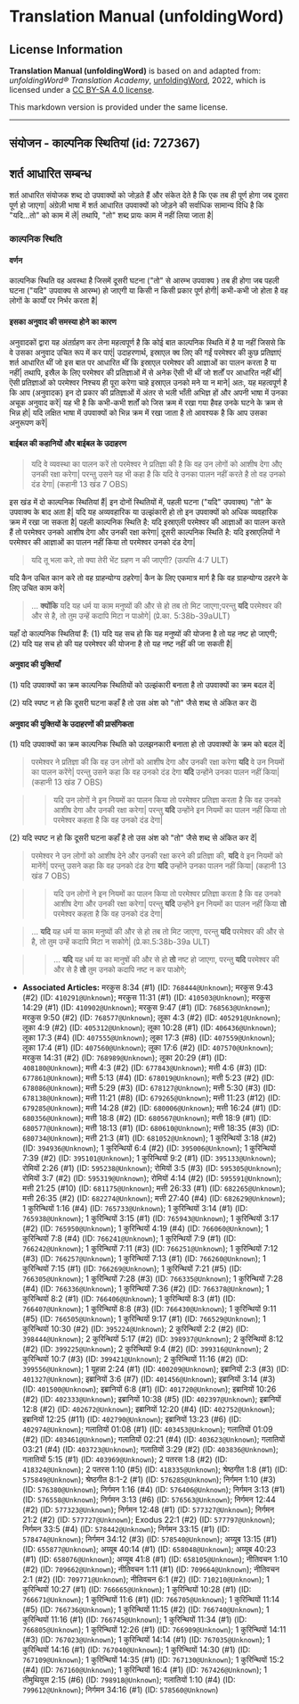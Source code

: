 # Translation Manual (unfoldingWord)

## License Information

**Translation Manual (unfoldingWord)** is based on and adapted from: _unfoldingWord® Translation Academy_, [unfoldingWord](https://unfoldingword.org/utw), 2022, which is licensed under a [CC BY-SA 4.0 license](https://creativecommons.org/licenses/by-sa/4.0/legalcode.en).

This markdown version is provided under the same license.



--------------------------------

## संयोजन - काल्पनिक स्थितियां (id: 727367)

शर्त आधारित सम्बन्ध
-------------------

शर्त आधारित संयोजक शब्द दो उपवाक्यों को जोड़ते हैं और संकेत देते है कि एक तब ही पूर्ण होगा जब दूसरा पूर्ण हो जाएगा\| अंग्रेज़ी भाषा में शर्त आधारित उपवाक्यों को जोड़ने की सर्वाधिक सामान्य विधि है कि "यदि...तो" को काम में लें\| तथापि, "तो" शब्द प्रायः काम में नहीं लिया जाता है\|

### काल्पनिक स्थिति

#### वर्णन

काल्पनिक स्थिति वह अवस्था है जिसमें दूसरी घटना ("तो" से आरम्भ उपवाक्य ) तब ही होगा जब पहली घटना ("यदि" उपवाक्य से आरम्भ) हो जाएगी या किसी न किसी प्रकार पूर्ण होगी\| कभी\-कभी जो होता है वह लोगों के कार्यों पर निर्भर करता है\|

#### इसका अनुवाद की समस्या होने का कारण

अनुवादकों द्वारा यह अंतर्ग्रहण कर लेना महत्वपूर्ण है कि कोई बात काल्पनिक स्थिति में है या नहीं जिससे कि वे उसका अनुवाद उचित रूप में कर पाएं\| उदाहरणार्थ, इस्राएल क्व लिए की गईं परमेश्वर की कुछ प्रतिज्ञाएं शर्त आधारित थीं जो इस बात पर आधारित थीं कि इस्राएल परमेश्वर की आज्ञाओं का पालन करता है या नहीं\| तथापि, इस्रैल के लिए परमेश्वर की प्रतिज्ञाओं में से अनेक ऎसी भी थीं जो शर्तों पर आधारित नहीं थीं\| ऎसी प्रतिज्ञाओं को परमेश्वर निश्चय ही पूरा करेगा चाहे इस्राएल उनको मने या न माने\| अतः, यह महत्वपूर्ण है कि आप (अनुवादक) इन दो प्रकार की प्रतिज्ञाओं में अंतर से भली भाँती अभिज्ञ हों और अपनी भाषा में उनका अचूक अनुवाद करें\| यह भी है कि कभी\-कभी शर्तों को जिस क्रम में रखा गया हैवह उनके घटने के क्रम से भिन्न हो\| यदि लक्षित भाषा में उपवाक्यों को भिन्न क्रम में रखा जाता है तो आवश्यक है कि आप उसका अनुरूपण करें\|

#### बाईबल की कहानियों और बाईबल के उदाहरण

> यदि वे व्यवस्था का पालन करें तो परमेश्वर ने प्रतिज्ञा की है कि वह उन लोगों को आशीष देगा औए उनकी रक्षा करेगा\| परन्तु उसने यह भी कहा है कि यदि वे उनका पालन नहीं करते है तो वह उनको दंड देगा\| (कहानी 13 खंड 7 OBS)

इस खंड में दो काल्पनिक स्थितियां हैं\| इन दोनों स्थितियों में, पहली घटना ("यदि" उपवाक्य) "तो" के उपवाक्य के बाद अता है\| यदि यह अव्यवहारिक या उल्झंकारी हो तो इन उपवाक्यों को अधिक व्यवहारिक क्रम में रखा जा सकता है\| पहली काल्पनिक स्थिति है: यदि इस्राएली परमेश्वर की आज्ञाओं का पालन करते हैं तो परमेश्वर उनको आशीष देगा और उनकी रक्षा करेगा\| दूसरी काल्पनिक स्थिति है: यदि इस्राएलियों ने परमेश्वर की आज्ञाओं का पालन नहीं किया तो परमेश्वर उनको दंड देगा\|

> यदि तू भला करे, तो क्या तेरी भेंट ग्रहण न की जाएगी? (उत्पत्ति 4:7 ULT)

यदि कैन उचित कान करे तो वह ग्राहन्योग्य ठहरेगा\| कैन के लिए एकमात्र मार्ग है कि वह ग्राहन्योग्य ठहरने के लिए उचित काम करे\|

> … **क्योंकि** यदि यह धर्म या काम मनुष्यों की और से हो तब तो मिट जाएगा;परन्तु **यदि** परमेश्वर की और से है, तो तुम उन्हें कदापि मिटा न पाओगे\| (प्रे.का. 5:38b\-39aULT)

यहाँ दो काल्पनिक स्थितियां हैं: (1\) यदि यह सच हो कि यह मनुष्यों की योजना है तो यह नष्ट हो जाएगी; (2\) यदि यह सच हो की यह परमेश्वर की योजना है तो यह नष्ट नहीं की जा सकती है\|

#### अनुवाद की युक्तियाँ

(1\) यदि उपवाक्यों का क्रम काल्पनिक स्थितियों को उल्झंकारी बनाता है तो उपवाक्यों का क्रम बदल दें\|

(2\) यदि स्पष्ट न हो कि दूसरी घटना कहाँ है तो उस अंश को "तो" जैसे शब्द से अंकित कर देंI

#### अनुवाद की युक्तियों के उदाहरणों की प्रासंगिकता

(1\) यदि उपवाक्यों का क्रम काल्पनिक स्थिति को उलझनकारी बनाता हो तो उपवाक्यों के क्रम को बदल दें\|

> परमेश्वर ने प्रतिज्ञा की कि वह उन लोगों को आशीष देगा और उनकी रक्षा करेगा **यदि** वे उन नियमों का पालन करेंगे\| परन्तु उसने कहा कि वह उनको दंड देगा **यदि** उन्होंने उनका पालन नहीं किया\| (कहानी 13 खंड 7 OBS)

> > यदि उन लोगों ने इन नियमों का पालन किया तो परमेश्वर प्रतिज्ञा करता है कि वह उनको आशीष देगा और उनकी रक्षा करेगा\| परन्तु **यदि** उन्होंने इन नियमों का पालन नहीं किया तो परमेश्वर कहता है कि वह उनको दंड देगा\|

(2\) यदि स्पष्ट न हो कि दूसरी घटना कहाँ है तो उस अंश को "तो" जैसे शब्द से अंकित कर दें\|

> परमेश्वर ने उन लोगों को आशीष देने और उनकी रक्षा करने की प्रतिज्ञा की, **यदि** वे इन नियमों को मानेंगे\| परन्तु उसने कहा कि वह उनको दंड देगा **यदि** उन्होंने उनका पालन नहीं किया\| (कहानी 13 खंड 7 OBS)

> > यदि उन लोगों ने इन नियमों का पालन किया तो परमेश्वर प्रतिज्ञा करता है कि वह उनको आशीष देगा और उनकी रक्षा करेगा\| परन्तु **यदि** उन्होंने इन नियमों का पालन नहीं किया **तो** परमेश्वर कहता है कि वह उनको दंड देगा\|

> … **यदि** यह धर्म या काम मनुष्यों की और से हो तब तो मिट जाएगा, परन्तु **यदि** परमेश्वर की और से है, तो तुम उन्हें कदापि मिटा न सकोगे\| (प्रे.का.5:38b\-39a ULT)

> > … **यदि** यह धर्म या का मानुषों की और से हो **तो** नष्ट हो जाएगा, परन्तु **यदि** परमेश्वर की और से है **तो** तुम उनको कदापि नष्ट न कर पाओगे;

* **Associated Articles:** मरकुस 8:34 (#1) (ID: `768444@Unknown`); मरकुस 9:43 (#2) (ID: `410291@Unknown`); मरकुस 11:31 (#1) (ID: `410503@Unknown`); मरकुस 14:29 (#1) (ID: `410902@Unknown`); मरकुस 9:47 (#1) (ID: `768563@Unknown`); मरकुस 9:50 (#2) (ID: `768577@Unknown`); लूका 4:3 (#2) (ID: `405291@Unknown`); लूका 4:9 (#2) (ID: `405312@Unknown`); लूका 10:28 (#1) (ID: `406436@Unknown`); लूका 17:3 (#4) (ID: `407555@Unknown`); लूका 17:3 (#8) (ID: `407559@Unknown`); लूका 17:4 (#1) (ID: `407560@Unknown`); लूका 17:6 (#2) (ID: `407570@Unknown`); मरकुस 14:31 (#2) (ID: `768989@Unknown`); लूका 20:29 (#1) (ID: `408180@Unknown`); मत्ती 4:3 (#2) (ID: `677843@Unknown`); मत्ती 4:6 (#3) (ID: `677861@Unknown`); मत्ती 5:13 (#4) (ID: `678019@Unknown`); मत्ती 5:23 (#2) (ID: `678086@Unknown`); मत्ती 5:29 (#3) (ID: `678127@Unknown`); मत्ती 5:30 (#3) (ID: `678138@Unknown`); मत्ती 11:21 (#8) (ID: `679265@Unknown`); मत्ती 11:23 (#12) (ID: `679285@Unknown`); मत्ती 14:28 (#2) (ID: `680006@Unknown`); मत्ती 16:24 (#1) (ID: `680356@Unknown`); मत्ती 18:8 (#2) (ID: `680567@Unknown`); मत्ती 18:9 (#1) (ID: `680577@Unknown`); मत्ती 18:13 (#1) (ID: `680610@Unknown`); मत्ती 18:35 (#3) (ID: `680734@Unknown`); मत्ती 21:3 (#1) (ID: `681052@Unknown`); 1 कुरिन्थियों 3:18 (#2) (ID: `394936@Unknown`); 1 कुरिन्थियों 6:4 (#2) (ID: `395006@Unknown`); 1 कुरिन्थियों 7:39 (#2) (ID: `395101@Unknown`); 1 कुरिन्थियों 9:2 (#1) (ID: `395133@Unknown`); रोमियों 2:26 (#1) (ID: `595238@Unknown`); रोमियों 3:5 (#3) (ID: `595305@Unknown`); रोमियों 3:7 (#2) (ID: `595319@Unknown`); रोमियों 4:14 (#2) (ID: `595591@Unknown`); मत्ती 21:25 (#10) (ID: `681175@Unknown`); मत्ती 26:33 (#1) (ID: `682265@Unknown`); मत्ती 26:35 (#2) (ID: `682274@Unknown`); मत्ती 27:40 (#4) (ID: `682629@Unknown`); 1 कुरिन्थियों 1:16 (#4) (ID: `765733@Unknown`); 1 कुरिन्थियों 3:14 (#1) (ID: `765938@Unknown`); 1 कुरिन्थियों 3:15 (#1) (ID: `765943@Unknown`); 1 कुरिन्थियों 3:17 (#2) (ID: `765950@Unknown`); 1 कुरिन्थियों 4:19 (#4) (ID: `766060@Unknown`); 1 कुरिन्थियों 7:8 (#4) (ID: `766241@Unknown`); 1 कुरिन्थियों 7:9 (#1) (ID: `766242@Unknown`); 1 कुरिन्थियों 7:11 (#3) (ID: `766251@Unknown`); 1 कुरिन्थियों 7:12 (#3) (ID: `766257@Unknown`); 1 कुरिन्थियों 7:13 (#1) (ID: `766260@Unknown`); 1 कुरिन्थियों 7:15 (#1) (ID: `766269@Unknown`); 1 कुरिन्थियों 7:21 (#5) (ID: `766305@Unknown`); 1 कुरिन्थियों 7:28 (#3) (ID: `766335@Unknown`); 1 कुरिन्थियों 7:28 (#4) (ID: `766336@Unknown`); 1 कुरिन्थियों 7:36 (#2) (ID: `766378@Unknown`); 1 कुरिन्थियों 8:2 (#1) (ID: `766406@Unknown`); 1 कुरिन्थियों 8:3 (#1) (ID: `766407@Unknown`); 1 कुरिन्थियों 8:8 (#3) (ID: `766430@Unknown`); 1 कुरिन्थियों 9:11 (#5) (ID: `766505@Unknown`); 1 कुरिन्थियों 9:17 (#1) (ID: `766529@Unknown`); 1 कुरिन्थियों 10:30 (#2) (ID: `395224@Unknown`); 2 कुरिन्थियों 2:2 (#2) (ID: `398444@Unknown`); 2 कुरिन्थियों 5:17 (#2) (ID: `398937@Unknown`); 2 कुरिन्थियों 8:12 (#2) (ID: `399225@Unknown`); 2 कुरिन्थियों 9:4 (#2) (ID: `399316@Unknown`); 2 कुरिन्थियों 10:7 (#3) (ID: `399421@Unknown`); 2 कुरिन्थियों 11:16 (#2) (ID: `399556@Unknown`); 1 यूहन्ना 2:24 (#1) (ID: `400209@Unknown`); इब्रानियों 2:3 (#3) (ID: `401327@Unknown`); इब्रानियों 3:6 (#7) (ID: `401456@Unknown`); इब्रानियों 3:14 (#3) (ID: `401500@Unknown`); इब्रानियों 6:8 (#1) (ID: `401720@Unknown`); इब्रानियों 10:26 (#2) (ID: `402333@Unknown`); इब्रानियों 10:38 (#5) (ID: `402397@Unknown`); इब्रानियों 12:8 (#2) (ID: `402672@Unknown`); इब्रानियों 12:20 (#4) (ID: `402752@Unknown`); इब्रानियों 12:25 (#11) (ID: `402790@Unknown`); इब्रानियों 13:23 (#6) (ID: `402974@Unknown`); गलातियों 01:08 (#1) (ID: `403453@Unknown`); गलातियों 01:09 (#2) (ID: `403461@Unknown`); गलातियों 02:21 (#4) (ID: `403623@Unknown`); गलातियों 03:21 (#4) (ID: `403723@Unknown`); गलातियों 3:29 (#2) (ID: `403836@Unknown`); गलातियों 5:15 (#1) (ID: `403969@Unknown`); 2 पतरस 1:8 (#2) (ID: `418324@Unknown`); 2 पतरस 1:10 (#5) (ID: `418335@Unknown`); श्रेष्ठगीत 1:8 (#1) (ID: `575849@Unknown`); श्रेष्ठगीत 8:1-2 (#1) (ID: `576285@Unknown`); निर्गमन 1:10 (#3) (ID: `576380@Unknown`); निर्गमन 1:16 (#4) (ID: `576406@Unknown`); निर्गमन 3:13 (#1) (ID: `576558@Unknown`); निर्गमन 3:13 (#6) (ID: `576563@Unknown`); निर्गमन 12:44 (#2) (ID: `577323@Unknown`); निर्गमन 12:48 (#1) (ID: `577327@Unknown`); निर्गमन 21:2 (#2) (ID: `577727@Unknown`); Exodus 22:1 (#2) (ID: `577797@Unknown`); निर्गमन 33:5 (#4) (ID: `578442@Unknown`); निर्गमन 33:15 (#1) (ID: `578474@Unknown`); निर्गमन 34:12 (#3) (ID: `578540@Unknown`); अय्यूब 13:15 (#1) (ID: `655877@Unknown`); अय्यूब 40:14 (#1) (ID: `658048@Unknown`); अय्यूब 40:23 (#1) (ID: `658076@Unknown`); अय्यूब 41:8 (#1) (ID: `658105@Unknown`); नीतिवचन 1:10 (#2) (ID: `709662@Unknown`); नीतिवचन 1:11 (#1) (ID: `709664@Unknown`); नीतिवचन 2:1 (#2) (ID: `709771@Unknown`); नीतिवचन 6:1 (#2) (ID: `710210@Unknown`); 1 कुरिन्थियों 10:27 (#1) (ID: `766665@Unknown`); 1 कुरिन्थियों 10:28 (#1) (ID: `766671@Unknown`); 1 कुरिन्थियों 11:6 (#1) (ID: `766705@Unknown`); 1 कुरिन्थियों 11:14 (#5) (ID: `766736@Unknown`); 1 कुरिन्थियों 11:15 (#2) (ID: `766740@Unknown`); 1 कुरिन्थियों 11:16 (#1) (ID: `766745@Unknown`); 1 कुरिन्थियों 11:34 (#1) (ID: `766805@Unknown`); 1 कुरिन्थियों 12:26 (#1) (ID: `766909@Unknown`); 1 कुरिन्थियों 14:11 (#3) (ID: `767023@Unknown`); 1 कुरिन्थियों 14:14 (#1) (ID: `767035@Unknown`); 1 कुरिन्थियों 14:16 (#1) (ID: `767040@Unknown`); 1 कुरिन्थियों 14:30 (#1) (ID: `767109@Unknown`); 1 कुरिन्थियों 14:35 (#1) (ID: `767130@Unknown`); 1 कुरिन्थियों 15:2 (#4) (ID: `767160@Unknown`); 1 कुरिन्थियों 16:4 (#1) (ID: `767426@Unknown`); 1 तीमुथियुस 2:15 (#6) (ID: `798918@Unknown`); गलातियों 1:10 (#4) (ID: `799612@Unknown`); निर्गमन 34:16 (#1) (ID: `578560@Unknown`)

